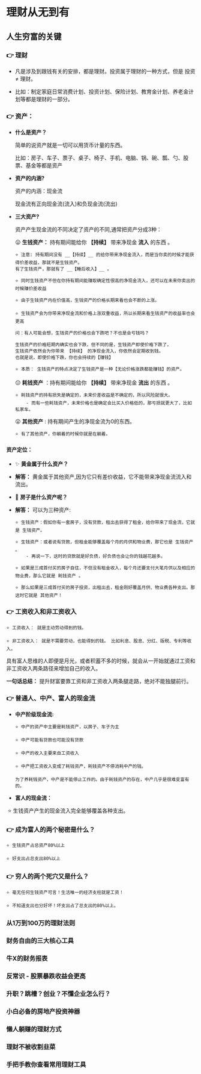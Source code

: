 # 理财从无到有

## 人生穷富的关键

### :point_right: 理财

*   凡是涉及到跟钱有关的安排，都是理财。投资属于理财的一种方式，但是 投资≠ 理财。

*   比如：制定家庭日常消费计划、投资计划、保险计划、教育金计划、养老金计划等都是理财的一部分。

### :point_right: 资产：

*   __什么是资产？__

    简单的说资产就是一切可以用货币计量的东西。

    比如：房子、车子、票子、桌子、椅子、手机、电脑、锅、碗、瓢、勺、股票、基金等都是资产

*   __资产的内涵?__

    资产的内涵：现金流

    现金流有正向现金流(流入)和负现金流(流出)

*   __三大资产?__

    资产产生现金流的不同决定了资产的不同,通常把资产分成3种：

    :stuck_out_tongue: __生钱资产：__ 持有期间能给你 __【持续】__ 带来净现金 __流入__ 的东西 。
    
        ⭐️ 注意: 持有期间没有 __【持续】__ 的给你带来净现金流入，而是当你卖的时候才能获得价差收益，那就不是生钱资产。
        有了生钱资产，那就有了 __【睡后收入】__ 。

        ⭐️ 同时生钱资产不但在你持有期间能赚取确定性很高的净现金流入，还可以在未来你卖出的时候赚价差收益

        ⭐️ 由于生钱资产内在价值高，生钱资产的价格长期来看也会不断的上涨。
        
        ⭐️ 生钱资产会为你带来净现金流和价格上涨双重收益，所以长期来看生钱资产的收益率也会更高

        问：有人可能会想，生钱资产的价格也会下跌吧？不也是会亏钱吗？

        生钱资产的价格短期内确实也会下跌，但不同的是，生钱资产即使价格下跌了，
        生钱资产依然会为你带来 【持续】 的净现金流入，你依然会定期收到钱。
        也就是说，即使价格下跌，你也会持续的【赚钱】

        ⭐️ 本质： 生钱资产的特点决定了生钱资产是一种【无论价格涨跌都能赚钱】的资产。

    :confused: __耗钱资产__ ：持有期间能给你 __【持续】__ 带来净现金 __流出__ 的东西 。
    
        ⭐️ 耗钱资产的持有损失是确定的，未来价差收益是不确定的，所以风险就很大。
            - 而有一些耗钱资产，未来价格也是确定会比买入价格低的，那亏损就更大了，比如私家车。

    :open_mouth: __其他资产__ : 持有期间产生的净现金流为0的东西。

        ⭐️ 有了其他资产，你躺着的时候你就是在躺着。

#### 资产定位：

*   :sparkles:	__黄金属于什么资产？__

*   __解答：__ 黄金属于其他资产,因为它只有差价收益，它不能带来净现金流流入和流出。

*   :house_with_garden:  __房子是什么资产呢？__

*   __解答：__ 可以为三种资产:

        ⭐️ 生钱资产：假如你有一套房子，没有贷款，租出去获得了租金，给你带来了现金流，它就是 生钱资产。

        ⭐️ 生钱资产：或者说有贷款，但租金能够覆盖每个月的月供和物业费，那它也是 生钱资产 。
            - 再说一下，这时的贷款就是好负债，好负债也会让你的钱越花越多。

        ⭐️ 如果是三成首付买的房子自住，不但没有租金收入，每个月还要支付大笔月供以及相应的物业费，那么它就是 耗钱资产 。

        ⭐️ 那么如果是三成首付买的房子投资，出租出去，租金刚好覆盖月供、物业费各种支出。那这时它就是 其他资产！

### :point_right: 工资收入和非工资收入

    ⭐️ 工资收入： 就是主动劳动得到的钱。

    ⭐️ 非工资收入： 就是不需要劳动，也能得到的钱。 比如利息、股息、分红、版税、专利等收入。

具有富人思维的人即便是月光，或者积蓄不多的时候，就会从一开始就通过工资和非工资收入两条路径来增加自己的收入。

__一句话总结：__ 提升财富要靠工资和非工资收入两条腿走路，绝对不能独腿前行。

### :point_right: 普通人、中产、富人的现金流

*   __中产阶级现金流:__

        ⭐️ 中产的资产中主要是耗钱资产，以房子、车子为主

        ⭐️ 中产可能有贷款也可能没有贷款

        ⭐️ 中产的收入主要来自工资收入

        ⭐️ 中产把工资收入变成了耗钱资产，耗钱资产不停消耗中产的钱。

        为了养耗钱资产，中产是不能停止工作的。由于耗钱资产的存在，中产几乎是很难变富有的。

*   __富人的现金流：__

️   ⭐️ 生钱资产产生的现金流入完全能够覆盖各种支出。

### :point_right: 成为富人的两个秘密是什么？

    ⭐️ 生钱资产占总资产80%以上

    ⭐️ 好支出占总支出80%以上

### :point_right: 穷人的两个死穴又是什么？

    ⭐️ 毫无任何生钱资产可言！生活唯一的经济支柱就是工资！

    ⭐️ 不知道支出也分好坏！坏支出占了总支出的80%以上。



### 从1万到100万的理财法则


### 财务自由的三大核心工具



### 牛X的财务报表


###  反常识 - 股票暴跌收益会更高


### 升职？跳槽？创业？不懂企业怎么行？


### 小白必备的房地产投资神器


### 懒人躺赚的理财方式

### 理财不被收割韭菜

### 手把手教你查看常用理财工具

